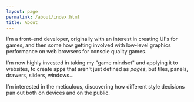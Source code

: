 ```yaml
---
layout: page
permalink: /about/index.html
title: About
---
```


I'm a front-end developer, originally with an interest in creating UI's for games, and then some how getting involved with low-level graphics performance on web browsers for console quality games.

I'm now highly invested in taking my "game mindset" and applying it to websites, to create apps that aren't just defined as *pages*, but tiles, panels, drawers, sliders, windows...

I'm interested in the meticulous, discovering how different style decisions pan out both on devices and on the public.

<div itemscope itemtype="http://schema.org/Person">
	<meta itemprop="name" content="Kraig Walker" />
	<meta itemprop="jobTitle" content="Game Developer" />
	<meta itemprop="image" content="http://kraigwalker.com/images/kraig_walker.jpg" />
	<meta itemprop="url" content="http://kraigwalker.com" />
	<div itemprop="address" itemscope itemtype="http://schema.org/PostalAddress">
		<meta itemprop="addressCountry" content="Scotland" />
		<meta itemprop="addressLocality" content="Prestwick" />
		<meta itemprop="addressRegion" content="South Ayrshire" />
	</div>
	<meta itemprop="description" content="" />
	<meta itemprop="additionalName" content="Russell" />
	<meta itemprop="birthDate" content="1992-08-31" />
	<meta itemprop="email" content="kraig_walker@me.com" />
	<meta itemprop="givenName" content="Kraig" />
	<meta itemprop="familyName" content="Walker" />
	<meta itemprop="gender" content="male" />
	<meta itemprop="nationality" content="Scotland" />
</div>